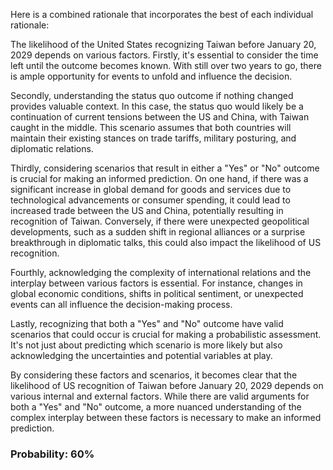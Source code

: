 Here is a combined rationale that incorporates the best of each individual rationale:

The likelihood of the United States recognizing Taiwan before January 20, 2029 depends on various factors. Firstly, it's essential to consider the time left until the outcome becomes known. With still over two years to go, there is ample opportunity for events to unfold and influence the decision.

Secondly, understanding the status quo outcome if nothing changed provides valuable context. In this case, the status quo would likely be a continuation of current tensions between the US and China, with Taiwan caught in the middle. This scenario assumes that both countries will maintain their existing stances on trade tariffs, military posturing, and diplomatic relations.

Thirdly, considering scenarios that result in either a "Yes" or "No" outcome is crucial for making an informed prediction. On one hand, if there was a significant increase in global demand for goods and services due to technological advancements or consumer spending, it could lead to increased trade between the US and China, potentially resulting in recognition of Taiwan. Conversely, if there were unexpected geopolitical developments, such as a sudden shift in regional alliances or a surprise breakthrough in diplomatic talks, this could also impact the likelihood of US recognition.

Fourthly, acknowledging the complexity of international relations and the interplay between various factors is essential. For instance, changes in global economic conditions, shifts in political sentiment, or unexpected events can all influence the decision-making process.

Lastly, recognizing that both a "Yes" and "No" outcome have valid scenarios that could occur is crucial for making a probabilistic assessment. It's not just about predicting which scenario is more likely but also acknowledging the uncertainties and potential variables at play.

By considering these factors and scenarios, it becomes clear that the likelihood of US recognition of Taiwan before January 20, 2029 depends on various internal and external factors. While there are valid arguments for both a "Yes" and "No" outcome, a more nuanced understanding of the complex interplay between these factors is necessary to make an informed prediction.

### Probability: 60%